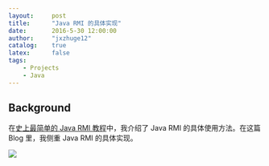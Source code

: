 ```yaml
---
layout:     post
title:      "Java RMI 的具体实现"
date:       2016-5-30 12:00:00
author:     "jxzhuge12"
catalog:    true
latex:      false
tags:
    - Projects
    - Java
---
```


## Background

在[史上最简单的 Java RMI 教程](http://jxzhuge12.me/2016/04/11/Java-rmi-case/)中，我介绍了 Java RMI 的具体使用方法。在这篇 Blog 里，我侧重 Java RMI 的具体实现。

![](jxzhuge12.me/img/rmi_implementation.png)
